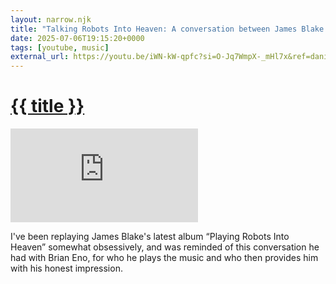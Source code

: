 ```yaml
---
layout: narrow.njk
title: "Talking Robots Into Heaven: A conversation between James Blake and Brian Eno"
date: 2025-07-06T19:15:20+0000
tags: [youtube, music]
external_url: https://youtu.be/iWN-kW-qpfc?si=O-Jq7WmpX-_mHl7x&ref=daniel.pizza
---
```


<h1><a href="{{ external_url }}">{{ title }}</a></h1>

<div class="relative w-full pb-[56.25%] mt-7 overflow-hidden">
  <iframe
    class="absolute top-0 left-0 w-full h-full"
    src="https://www.youtube-nocookie.com/embed/iWN-kW-qpfc?si=O-Jq7WmpX-_mHl7x&amp;controls=0"
    title="YouTube video player"
    frameborder="0"
    allow="accelerometer; autoplay; clipboard-write; encrypted-media; gyroscope; picture-in-picture; web-share"
    referrerpolicy="strict-origin-when-cross-origin"
    allowfullscreen>
  </iframe>
</div>

I've been replaying James Blake's latest album “Playing Robots Into Heaven” somewhat obsessively, and was reminded of this conversation he had with Brian Eno, for who he plays the music and who then provides him with his honest impression.